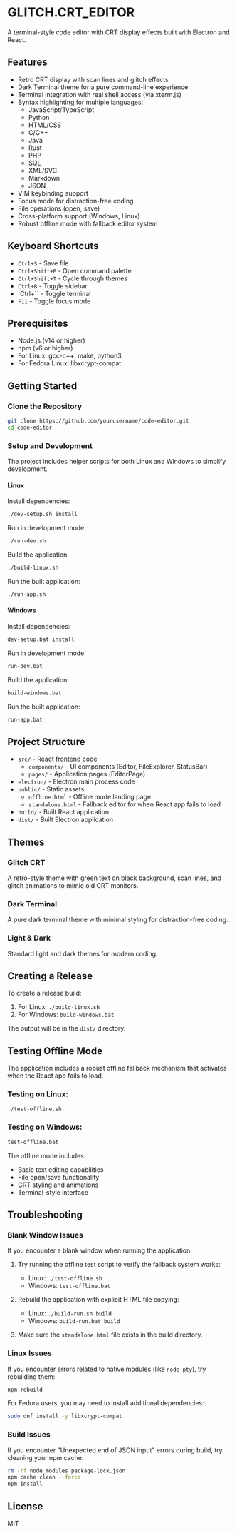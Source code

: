 # GLITCH.CRT_EDITOR

A terminal-style code editor with CRT display effects built with Electron and React.

## Features

- Retro CRT display with scan lines and glitch effects
- Dark Terminal theme for a pure command-line experience
- Terminal integration with real shell access (via xterm.js)
- Syntax highlighting for multiple languages:
  - JavaScript/TypeScript
  - Python
  - HTML/CSS
  - C/C++
  - Java
  - Rust
  - PHP
  - SQL
  - XML/SVG
  - Markdown
  - JSON
- VIM keybinding support
- Focus mode for distraction-free coding
- File operations (open, save)
- Cross-platform support (Windows, Linux)
- Robust offline mode with fallback editor system

## Keyboard Shortcuts

- `Ctrl+S` - Save file
- `Ctrl+Shift+P` - Open command palette
- `Ctrl+Shift+T` - Cycle through themes
- `Ctrl+B` - Toggle sidebar
- `Ctrl+`` - Toggle terminal
- `F11` - Toggle focus mode

## Prerequisites

- Node.js (v14 or higher)
- npm (v6 or higher)
- For Linux: gcc-c++, make, python3
- For Fedora Linux: libxcrypt-compat

## Getting Started

### Clone the Repository

```bash
git clone https://github.com/yourusername/code-editor.git
cd code-editor
```

### Setup and Development

The project includes helper scripts for both Linux and Windows to simplify development.

#### Linux

Install dependencies:
```bash
./dev-setup.sh install
```

Run in development mode:
```bash
./run-dev.sh
```

Build the application:
```bash
./build-linux.sh
```

Run the built application:
```bash
./run-app.sh
```

#### Windows

Install dependencies:
```cmd
dev-setup.bat install
```

Run in development mode:
```cmd
run-dev.bat
```

Build the application:
```cmd
build-windows.bat
```

Run the built application:
```cmd
run-app.bat
```

## Project Structure

- `src/` - React frontend code
  - `components/` - UI components (Editor, FileExplorer, StatusBar)
  - `pages/` - Application pages (EditorPage)
- `electron/` - Electron main process code
- `public/` - Static assets
  - `offline.html` - Offline mode landing page
  - `standalone.html` - Fallback editor for when React app fails to load
- `build/` - Built React application
- `dist/` - Built Electron application

## Themes

### Glitch CRT
A retro-style theme with green text on black background, scan lines, and glitch animations to mimic old CRT monitors.

### Dark Terminal
A pure dark terminal theme with minimal styling for distraction-free coding.

### Light & Dark
Standard light and dark themes for modern coding.

## Creating a Release

To create a release build:

1. For Linux: `./build-linux.sh`
2. For Windows: `build-windows.bat`

The output will be in the `dist/` directory.

## Testing Offline Mode

The application includes a robust offline fallback mechanism that activates when the React app fails to load.

### Testing on Linux:

```bash
./test-offline.sh
```

### Testing on Windows:

```cmd
test-offline.bat
```

The offline mode includes:
- Basic text editing capabilities
- File open/save functionality
- CRT styling and animations
- Terminal-style interface

## Troubleshooting

### Blank Window Issues

If you encounter a blank window when running the application:

1. Try running the offline test script to verify the fallback system works:
   - Linux: `./test-offline.sh`
   - Windows: `test-offline.bat`

2. Rebuild the application with explicit HTML file copying:
   - Linux: `./build-run.sh build`
   - Windows: `build-run.bat build`

3. Make sure the `standalone.html` file exists in the build directory.

### Linux Issues

If you encounter errors related to native modules (like `node-pty`), try rebuilding them:

```bash
npm rebuild
```

For Fedora users, you may need to install additional dependencies:

```bash
sudo dnf install -y libxcrypt-compat
```

### Build Issues

If you encounter "Unexpected end of JSON input" errors during build, try cleaning your npm cache:

```bash
rm -rf node_modules package-lock.json
npm cache clean --force
npm install
```

## License

MIT 